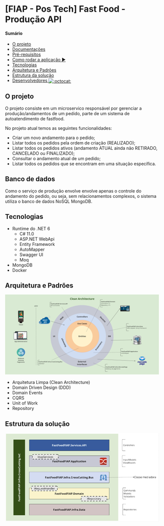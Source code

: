 # [FIAP - Pos Tech] Fast Food - Produção API

#### Sumário
   * [O projeto](#o-projeto)
   * [Documentações](#documentações)
   * [Pré-requisitos](#pré-requisitos)
   * [Como rodar a aplicação <g-emoji class="g-emoji" alias="arrow_forward" fallback-src="https://github.githubassets.com/images/icons/emoji/unicode/25b6.png">▶️</g-emoji>](#como-rodar-a-aplicação-️)
   * [Tecnologias](#tecnologias)
   * [Arquitetura e Padrões](#arquitetura-e-padrões)
   * [Estrutura da solução](#estrutura-da-solução)
   * [Desenvolvedores <img class="emoji" title=":octocat:" alt=":octocat:" src="https://github.githubassets.com/images/icons/emoji/octocat.png" height="20" width="20" align="absmiddle">](#desenvolvedores-octocat)

## O projeto

O projeto consiste em um microservico responsável por gerenciar a produção/andamentos de um pedido, parte de um sistema de autoatendimento de fastfood.

No projeto atual temos as seguintes funcionalidades:
- Criar um novo andamento para o pedido;
- Listar todos os pedidos pela ordem de criação (REALIZADO);
- Listar todos os pedidos ativos (andamento ATUAL ainda não RETIRADO, CANCELADO ou FINALIZADO);
- Consultar o andamento atual de um pedido;
- Listar todos os pedidos que se encontram em uma situação específica.

## Banco de dados
Como o serviço de produção envolve envolve apenas o controle do andamento do pedido, ou seja, sem relacionamentos complexos, o sistema utiliza o banco de dados NoSQL MongoDB.


## Tecnologias

- Runtime do .NET 6
    - C# 11.0
    - ASP.NET WebApi
    - Entity Framework
    - AutoMapper
    - Swagger UI
    - Moq
- MongoDB 
- Docker

## Arquitetura e Padrões

![Arquitetura](./docs/CleanArchitecture.png)

- Arquitetura Limpa (Clean Architecture)
- Domain Driven Design (DDD)
- Domain Events
- CQRS
- Unit of Work
- Repository

## Estrutura da solução

![Projeto](./docs/Projeto.png) 
